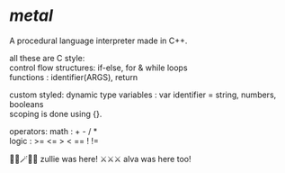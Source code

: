 # ***metal***
A procedural language interpreter made in C++.  

all these are C style:  
control flow structures: if-else, for & while loops  
functions : identifier(ARGS), return   

custom styled:
dynamic type variables : var identifier = string, numbers, booleans  
scoping is done using {}.

operators:
math : + - / *  
logic : >= <= > < == ! !=  
 

🧙‍♀️🪄🧙‍♀️ zullie was here! ⚔️⚔️⚔️ alva was here too!
